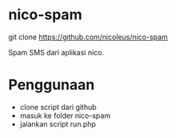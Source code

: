 # nico-spam
git clone https://github.com/nicoleus/nico-spam

Spam SMS dari aplikasi nico.
# Penggunaan
- clone script dari github
- masuk ke folder nico-spam
- jalankan script run.php
